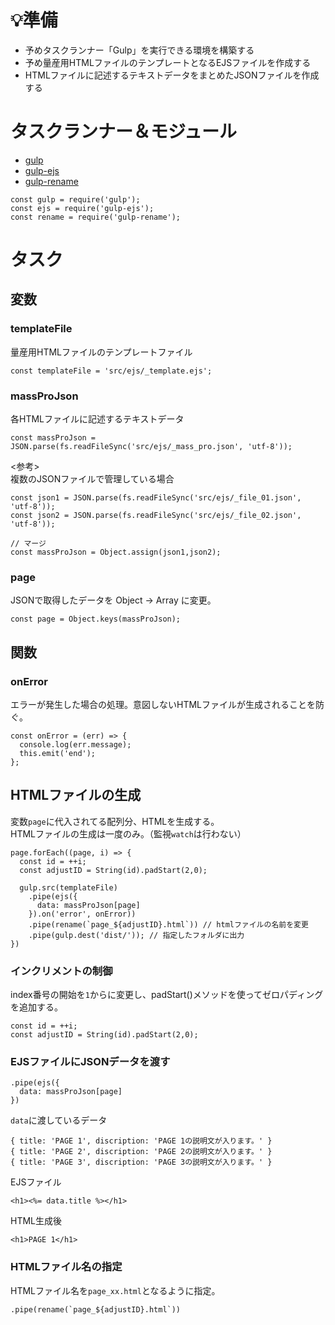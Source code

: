 # :bulb:準備 #
* 予めタスクランナー「Gulp」を実行できる環境を構築する
* 予め量産用HTMLファイルのテンプレートとなるEJSファイルを作成する
* HTMLファイルに記述するテキストデータをまとめたJSONファイルを作成する

# タスクランナー＆モジュール #
* [gulp](https://www.npmjs.com/package/gulp)
* [gulp-ejs](https://www.npmjs.com/package/gulp-ejs)
* [gulp-rename](https://www.npmjs.com/package/gulp-rename)
```
const gulp = require('gulp');
const ejs = require('gulp-ejs');
const rename = require('gulp-rename');
```

# タスク #

## 変数 ##
### templateFile ###
量産用HTMLファイルのテンプレートファイル
```
const templateFile = 'src/ejs/_template.ejs';
```
### massProJson ###
各HTMLファイルに記述するテキストデータ
```
const massProJson = JSON.parse(fs.readFileSync('src/ejs/_mass_pro.json', 'utf-8'));
```
<参考>  
複数のJSONファイルで管理している場合
```
const json1 = JSON.parse(fs.readFileSync('src/ejs/_file_01.json', 'utf-8'));
const json2 = JSON.parse(fs.readFileSync('src/ejs/_file_02.json', 'utf-8'));

// マージ
const massProJson = Object.assign(json1,json2);
```

### page ###
JSONで取得したデータを Object → Array に変更。
```
const page = Object.keys(massProJson);
```

## 関数 ##
### onError ###
エラーが発生した場合の処理。意図しないHTMLファイルが生成されることを防ぐ。
```
const onError = (err) => {
  console.log(err.message);
  this.emit('end');
};
```

## HTMLファイルの生成 ##
変数`page`に代入されてる配列分、HTMLを生成する。  
HTMLファイルの生成は一度のみ。（監視`watch`は行わない）
```
page.forEach((page, i) => {
  const id = ++i;
  const adjustID = String(id).padStart(2,0);

  gulp.src(templateFile)
    .pipe(ejs({
      data: massProJson[page]
    }).on('error', onError))
    .pipe(rename(`page_${adjustID}.html`)) // htmlファイルの名前を変更
    .pipe(gulp.dest('dist/')); // 指定したフォルダに出力
})
```

### インクリメントの制御 ###
index番号の開始を`1`からに変更し、padStart()メソッドを使ってゼロパディングを追加する。
```
const id = ++i;
const adjustID = String(id).padStart(2,0);
```

### EJSファイルにJSONデータを渡す ###
```
.pipe(ejs({
  data: massProJson[page]
})
```
`data`に渡しているデータ
```
{ title: 'PAGE 1', discription: 'PAGE 1の説明文が入ります。' }
{ title: 'PAGE 2', discription: 'PAGE 2の説明文が入ります。' }
{ title: 'PAGE 3', discription: 'PAGE 3の説明文が入ります。' }
```
EJSファイル
```
<h1><%= data.title %></h1>
```
HTML生成後
```
<h1>PAGE 1</h1>
```

### HTMLファイル名の指定 ###
HTMLファイル名を`page_xx.html`となるように指定。
```
.pipe(rename(`page_${adjustID}.html`))
```
